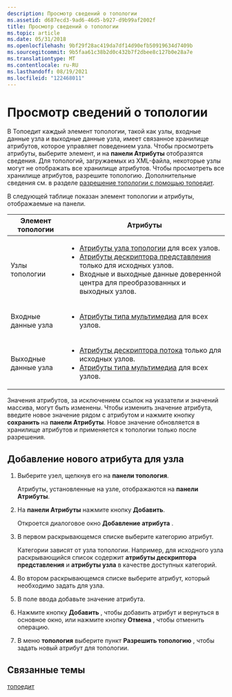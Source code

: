 ```yaml
---
description: Просмотр сведений о топологии
ms.assetid: d687ecd3-9ad6-46d5-b927-d9b99af2002f
title: Просмотр сведений о топологии
ms.topic: article
ms.date: 05/31/2018
ms.openlocfilehash: 9bf29f28ac419da7df14d90efb50919634d7409b
ms.sourcegitcommit: 9b5faa61c38b2d0c432b7f2dbee8c127b0e28a7e
ms.translationtype: MT
ms.contentlocale: ru-RU
ms.lasthandoff: 08/19/2021
ms.locfileid: "122468011"
---
```

# <a name="viewing-topology-information"></a>Просмотр сведений о топологии

В Топоедит каждый элемент топологии, такой как узлы, входные данные узла и выходные данные узла, имеет связанное хранилище атрибутов, которое управляет поведением узла. Чтобы просмотреть атрибуты, выберите элемент, и на **панели Атрибуты** отобразятся сведения. Для топологий, загружаемых из XML-файла, некоторые узлы могут не отображать все хранилище атрибутов. Чтобы просмотреть все хранилище атрибутов, разрешите топологию. Дополнительные сведения см. в разделе [разрешение топологии с помощью топоедит](resolving-a-topology-with-topoedit.md).

В следующей таблице показан элемент топологии и атрибуты, отображаемые на панели.




| Элемент топологии | Атрибуты | 
|---------------|------------|
| Узлы топологии | <ul><li><a href="topology-node-attributes.md">Атрибуты узла топологии</a> для всех узлов.<br /></li><li><a href="presentation-descriptor-attributes.md">Атрибуты дескриптора представления</a> только для исходных узлов.<br /></li><li>Входные и выходные данные доверенной центра для преобразованных и выходных узлов.<br /></li></ul> | 
| Входные данные узла | <ul><li><a href="media-type-attributes.md">Атрибуты типа мультимедиа</a> для всех узлов.</li></ul> | 
| Выходные данные узла | <ul><li><a href="stream-descriptor-attributes.md">Атрибуты дескриптора потока</a> только для исходных узлов.<br /></li><li><a href="media-type-attributes.md">Атрибуты типа мультимедиа</a> для всех узлов.<br /></li></ul> | 




 

Значения атрибутов, за исключением ссылок на указатели и значений массива, могут быть изменены. Чтобы изменить значение атрибута, введите новое значение рядом с атрибутом и нажмите кнопку **сохранить** на **панели Атрибуты**. Новое значение обновляется в хранилище атрибутов и применяется к топологии только после разрешения.

## <a name="to-add-a-new-attribute-for-a-node"></a>Добавление нового атрибута для узла

1.  Выберите узел, щелкнув его на **панели топология**.

    Атрибуты, установленные на узле, отображаются на **панели Атрибуты**.

2.  На **панели Атрибуты** нажмите кнопку **Добавить**.

    Откроется диалоговое окно **Добавление атрибута** .

3.  В первом раскрывающемся списке выберите категорию атрибут.

    Категории зависят от узла топологии. Например, для исходного узла раскрывающийся список содержит **атрибуты дескриптора представления** и **атрибуты узла** в качестве доступных категорий.

4.  Во втором раскрывающемся списке выберите атрибут, который необходимо задать для узла.

5.  В поле ввода добавьте значение атрибута.

6.  Нажмите кнопку **Добавить** , чтобы добавить атрибут и вернуться в основное окно, или нажмите кнопку **Отмена** , чтобы отменить операцию.

7.  В меню **топология** выберите пункт **Разрешить топологию** , чтобы задать новый атрибут для топологии.

## <a name="related-topics"></a>Связанные темы

<dl> <dt>

[топоедит](topoedit.md)
</dt> </dl>

 

 





